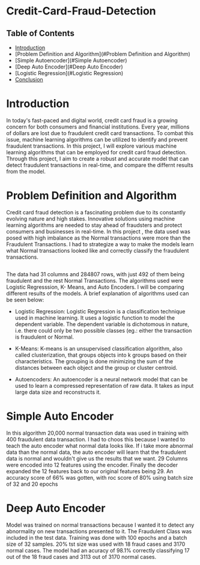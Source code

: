 # Credit-Card-Fraud-Detection

## Table of Contents
* [Introduction](#Introduction)
* [Problem Definition and Algorithm](#Problem Definition and Algorithm)
* [Simple Autoencoder](#Simple Autoencoder)
* [Deep Auto Encoder](#Deep Auto Encoder)
* [Logistic Regression](#Logistic Regression)
* [Conclusion](#Conclusion)

# Introduction

In today's fast-paced and digital world, credit card fraud is a growing concern for both consumers and financial institutions. Every year, millions of dollars are lost due to fraudulent credit card transactions. To combat this issue, machine learning algorithms can be utilized to identify and prevent fraudulent transactions. In this project, I will explore various machine learning algorithms that can be employed for credit card fraud detection. Through this project, I aim to create a robust and accurate model that can detect fraudulent transactions in real-time, and compare the differnt results from the model.

# Problem Definition and Algorithm
Credit card fraud detection is a fascinating problem due to its constantly evolving nature and high stakes. Innovative solutions using machine learning algorithms are needed to stay ahead of fraudsters and protect consumers and businesses in real-time. In this project , the data used was posed with high imbalance as the Normal transactions were more than the Fraudulent Transactions. I had to strategize a way to make the models learn what Normal transactions looked like and correctly classify the fraudulent transactions.
##
The data had 31 columns and 284807 rows, with just 492 of them being fraudulent and the rest Normal Transactions.
The algorithms used were Logistic Regresssion, K- Means, and Auto Encoders. I will be comparing different results of the models. A brief explanation of algorithms used can be seen below:

* Logistic Regression: Logistic Regression is a classification technique used in machine learning. It uses a logistic function to model the dependent variable. The dependent variable is dichotomous in nature, i.e. there could only be two possible classes (eg.: either the transaction is fraudulent or Normal.

* K-Means: K-means is an unsupervised classification algorithm, also called clusterization, that groups objects into k groups based on their characteristics. The grouping is done minimizing the sum of the distances between each object and the group or cluster centroid.

* Autoencoders: An autoencoder is a neural network model that can be used to learn a compressed representation of raw data. It takes as input large data size and reconstructs it.


# Simple Auto Encoder
In this algorithm 20,000 normal transaction data was used in training with 400 fraudulent data transaction. I had to choos this because I wanted to teach the auto encoder what normal data looks like. If i take more abnormal data than the normal data, the auto encoder will learn that the fraudulent data is normal and wouldn't give us the results that we want.
29 Columns were encoded into 12 features using the encoder. Finally the decoder expanded the 12 features back to our original features being 29.
An accuracy score of 66% was gotten, with roc score of 80% using batch size of 32 and 20 epochs

# Deep Auto Encoder
Model was trained on normal transactions because I wanted it to detect any abnormality on new transactions presented to it. The Fraudulent Class was included in the test data. Training was done with 100 epochs and a batch size of 32 samples. 20% tst size was used with 18 fraud cases and 3170 normal cases. The model had an acuracy of 98.1% correctly classifying 17 out of the 18 fraud cases and 3113 out of 3170 normal cases.

